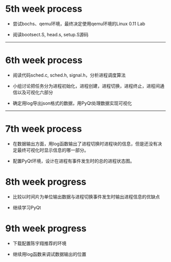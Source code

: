 # 5th week process
* 尝试bochs、qemu环境，最终决定使用qemu环境的Linux 0.11 Lab

* 阅读bootsect.S, head.s, setup.S源码

----
# 6th week process
* 阅读代码sched.c, sched.h, signal.h，分析进程调度算法

* 小组讨论把任务分为进程初始化，进程创建，进程切换，进程终止，进程间通信以及可视化六部分

* 确定用log导出json格式的数据，用PyQt处理数据实现可视化

------
# 7th week process
* 在数据输出方面，用log函数输出了进程切换时进程块的信息，但是还没有决定最终可视化时显示信息的哪一部分。

* 配置PyQt环境，设计在进程有事件发生时的总的进程状态图。 

# 8th week progress
* 比较以时间片为单位输出数据与进程切换事件发生时输出进程信息的优缺点

* 继续学习PyQt
                                                          
# 9th week progress
* 下载配置陈宇翔推荐的环境

* 继续用log函数来调试数据输出的位置                                                          